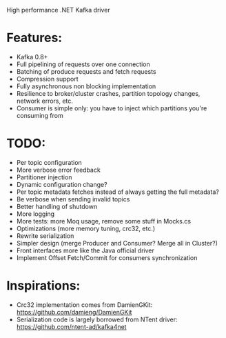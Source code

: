 High performance .NET Kafka driver 

Features:
=========

* Kafka 0.8+
* Full pipelining of requests over one connection
* Batching of produce requests and fetch requests
* Compression support
* Fully asynchronous non blocking implementation
* Resilience to broker/cluster crashes, partition topology changes, network errors, etc.
* Consumer is simple only: you have to inject which partitions you're consuming from

TODO:
=====

* Per topic configuration
* More verbose error feedback
* Partitioner injection
* Dynamic configuration change?
* Per topic metadata fetches instead of always getting the full metadata?
* Be verbose when sending invalid topics
* Better handling of shutdown
* More logging
* More tests: more Moq usage, remove some stuff in Mocks.cs
* Optimizations (more memory tuning, crc32, etc.)
* Rewrite serialization
* Simpler design (merge Producer and Consumer? Merge all in Cluster?)
* Front interfaces more like the Java official driver
* Implement Offset Fetch/Commit for consumers synchronization

Inspirations:
=============

* Crc32 implementation comes from DamienGKit: https://github.com/damieng/DamienGKit
* Serialization code is largely borrowed from NTent driver: https://github.com/ntent-ad/kafka4net
